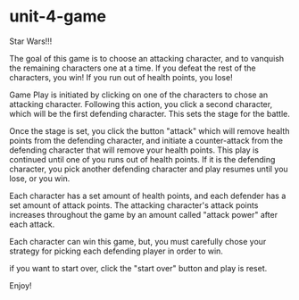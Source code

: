 # unit-4-game
Star Wars!!!

The goal of this game is to choose an attacking character, and to vanquish the remaining characters one at a time.  If you defeat the rest of the characters, you win!  If you run out of health points, you lose! 

Game Play is initiated by clicking on one of the characters to chose an attacking character.  Following this action, you click a second character, which will be the first defending character.  This sets the stage for the battle. 

Once the stage is set, you click the button "attack" which will remove health points from the defending character, and initiate a counter-attack from the defending character that will remove your health points.  This play is continued until one of you runs out of health points.  If it is the defending character, you pick another defending character and play resumes until you lose, or you win.

Each character has a set amount of health points, and each defender has a set amount of attack points.  The attacking character's attack points increases throughout the game by an amount called "attack power" after each attack. 

Each character can win this game, but, you must carefully chose your strategy for picking each defending player in order to win. 

if you want to start over, click the "start over" button and play is reset. 

Enjoy!